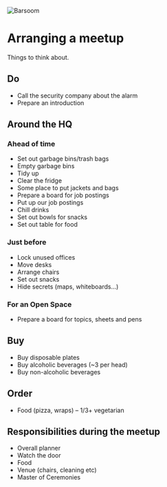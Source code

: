![Barsoom](http://barsoom.se/barsoom.png)

# Arranging a meetup

Things to think about.

## Do

* Call the security company about the alarm
* Prepare an introduction


## Around the HQ

### Ahead of time

* Set out garbage bins/trash bags
* Empty garbage bins
* Tidy up
* Clear the fridge
* Some place to put jackets and bags
* Prepare a board for job postings
* Put up our job postings
* Chill drinks
* Set out bowls for snacks
* Set out table for food

### Just before

* Lock unused offices
* Move desks
* Arrange chairs
* Set out snacks
* Hide secrets (maps, whiteboards…)


### For an Open Space
* Prepare a board for topics, sheets and pens


## Buy

* Buy disposable plates
* Buy alcoholic beverages (~3 per head)
* Buy non-alcoholic beverages


## Order

* Food (pizza, wraps) – 1/3+ vegetarian


## Responsibilities during the meetup

* Overall planner
* Watch the door
* Food
* Venue (chairs, cleaning etc)
* Master of Ceremonies
